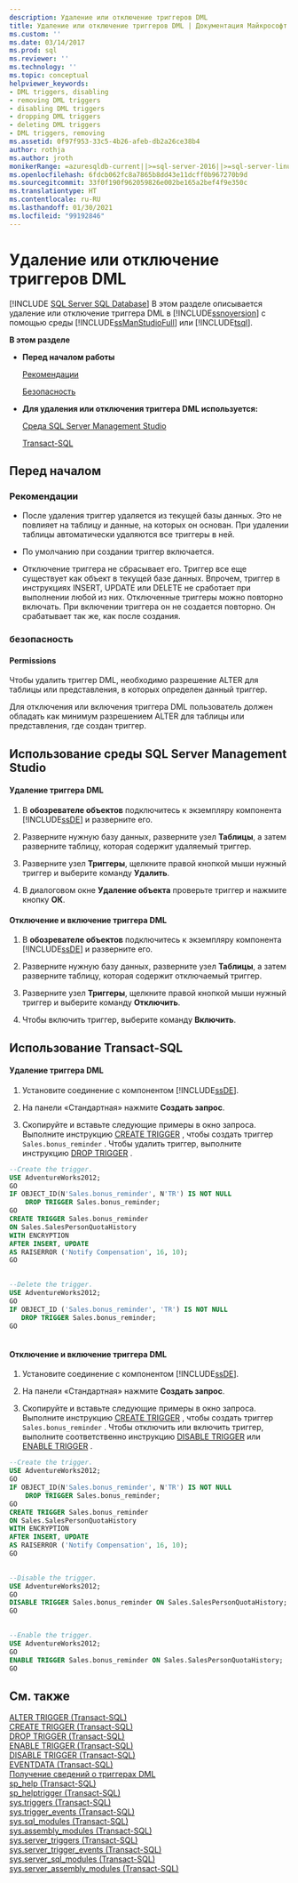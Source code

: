 ```yaml
---
description: Удаление или отключение триггеров DML
title: Удаление или отключение триггеров DML | Документация Майкрософт
ms.custom: ''
ms.date: 03/14/2017
ms.prod: sql
ms.reviewer: ''
ms.technology: ''
ms.topic: conceptual
helpviewer_keywords:
- DML triggers, disabling
- removing DML triggers
- disabling DML triggers
- dropping DML triggers
- deleting DML triggers
- DML triggers, removing
ms.assetid: 0f97f953-33c5-4b26-afeb-db2a26ce38b4
author: rothja
ms.author: jroth
monikerRange: =azuresqldb-current||>=sql-server-2016||>=sql-server-linux-2017||=azuresqldb-mi-current
ms.openlocfilehash: 6fdcb062fc8a7865b8dd43e11dcff0b967270b9d
ms.sourcegitcommit: 33f0f190f962059826e002be165a2bef4f9e350c
ms.translationtype: HT
ms.contentlocale: ru-RU
ms.lasthandoff: 01/30/2021
ms.locfileid: "99192846"
---
```

# <a name="delete-or-disable-dml-triggers"></a>Удаление или отключение триггеров DML
[!INCLUDE [SQL Server SQL Database](../../includes/applies-to-version/sql-asdb.md)]
  В этом разделе описывается удаление или отключение триггера DML в [!INCLUDE[ssnoversion](../../includes/ssnoversion-md.md)] с помощью среды [!INCLUDE[ssManStudioFull](../../includes/ssmanstudiofull-md.md)] или [!INCLUDE[tsql](../../includes/tsql-md.md)].  
  
 **В этом разделе**  
  
-   **Перед началом работы**  
  
     [Рекомендации](#Recommendations)  
  
     [Безопасность](#Security)  
  
-   **Для удаления или отключения триггера DML используется:**  
  
     [Среда SQL Server Management Studio](#SSMSProcedure)  
  
     [Transact-SQL](#TsqlProcedure)  
  
##  <a name="before-you-begin"></a><a name="BeforeYouBegin"></a> Перед началом  
  
###  <a name="recommendations"></a><a name="Recommendations"></a> Рекомендации  
  
-   После удаления триггер удаляется из текущей базы данных. Это не повлияет на таблицу и данные, на которых он основан. При удалении таблицы автоматически удаляются все триггеры в ней.  
  
-   По умолчанию при создании триггер включается.  
  
-   Отключение триггера не сбрасывает его. Триггер все еще существует как объект в текущей базе данных. Впрочем, триггер в инструкциях INSERT, UPDATE или DELETE не сработает при выполнении любой из них. Отключенные триггеры можно повторно включать. При включении триггера он не создается повторно. Он срабатывает так же, как после создания.  
  
###  <a name="security"></a><a name="Security"></a> безопасность  
  
####  <a name="permissions"></a><a name="Permissions"></a> Permissions  
 Чтобы удалить триггер DML, необходимо разрешение ALTER для таблицы или представления, в которых определен данный триггер.  
  
 Для отключения или включения триггера DML пользователь должен обладать как минимум разрешением ALTER для таблицы или представления, где создан триггер.  
  
##  <a name="using-sql-server-management-studio"></a><a name="SSMSProcedure"></a> Использование среды SQL Server Management Studio  
  
#### <a name="to-delete-a-dml-trigger"></a>Удаление триггера DML  
  
1.  В **обозревателе объектов** подключитесь к экземпляру компонента [!INCLUDE[ssDE](../../includes/ssde-md.md)] и разверните его.  
  
2.  Разверните нужную базу данных, разверните узел **Таблицы**, а затем разверните таблицу, которая содержит удаляемый триггер.  
  
3.  Разверните узел **Триггеры**, щелкните правой кнопкой мыши нужный триггер и выберите команду **Удалить**.  
  
4.  В диалоговом окне **Удаление объекта** проверьте триггер и нажмите кнопку **ОК**.  
  
#### <a name="to-disable-and-enable-a-dml-trigger"></a>Отключение и включение триггера DML  
  
1.  В **обозревателе объектов** подключитесь к экземпляру компонента [!INCLUDE[ssDE](../../includes/ssde-md.md)] и разверните его.  
  
2.  Разверните нужную базу данных, разверните узел **Таблицы**, а затем разверните таблицу, которая содержит отключаемый триггер.  
  
3.  Разверните узел **Триггеры**, щелкните правой кнопкой мыши нужный триггер и выберите команду **Отключить**.  
  
4.  Чтобы включить триггер, выберите команду **Включить**.  
  
##  <a name="using-transact-sql"></a><a name="TsqlProcedure"></a> Использование Transact-SQL  
  
#### <a name="to-delete-a-dml-trigger"></a>Удаление триггера DML  
  
1.  Установите соединение с компонентом [!INCLUDE[ssDE](../../includes/ssde-md.md)].  
  
2.  На панели «Стандартная» нажмите **Создать запрос**.  
  
3.  Скопируйте и вставьте следующие примеры в окно запроса. Выполните инструкцию [CREATE TRIGGER](../../t-sql/statements/create-trigger-transact-sql.md) , чтобы создать триггер `Sales.bonus_reminder` . Чтобы удалить триггер, выполните инструкцию [DROP TRIGGER](../../t-sql/statements/drop-trigger-transact-sql.md) .  
  
```sql  
--Create the trigger.  
USE AdventureWorks2012;  
GO  
IF OBJECT_ID(N'Sales.bonus_reminder', N'TR') IS NOT NULL  
    DROP TRIGGER Sales.bonus_reminder;  
GO  
CREATE TRIGGER Sales.bonus_reminder  
ON Sales.SalesPersonQuotaHistory  
WITH ENCRYPTION  
AFTER INSERT, UPDATE   
AS RAISERROR ('Notify Compensation', 16, 10);  
GO  
  
```  
  
```sql  
--Delete the trigger.  
USE AdventureWorks2012;  
GO  
IF OBJECT_ID ('Sales.bonus_reminder', 'TR') IS NOT NULL  
   DROP TRIGGER Sales.bonus_reminder;  
GO  
  
```  
  
#### <a name="to-disable-and-enable-a-dml-trigger"></a>Отключение и включение триггера DML  
  
1.  Установите соединение с компонентом [!INCLUDE[ssDE](../../includes/ssde-md.md)].  
  
2.  На панели «Стандартная» нажмите **Создать запрос**.  
  
3.  Скопируйте и вставьте следующие примеры в окно запроса. Выполните инструкцию [CREATE TRIGGER](../../t-sql/statements/create-trigger-transact-sql.md) , чтобы создать триггер `Sales.bonus_reminder` . Чтобы отключить или включить триггер, выполните соответственно инструкцию [DISABLE TRIGGER](../../t-sql/statements/disable-trigger-transact-sql.md) или [ENABLE TRIGGER](../../t-sql/statements/enable-trigger-transact-sql.md) .  
  
```sql  
--Create the trigger.  
USE AdventureWorks2012;  
GO  
IF OBJECT_ID(N'Sales.bonus_reminder', N'TR') IS NOT NULL  
    DROP TRIGGER Sales.bonus_reminder;  
GO  
CREATE TRIGGER Sales.bonus_reminder  
ON Sales.SalesPersonQuotaHistory  
WITH ENCRYPTION  
AFTER INSERT, UPDATE   
AS RAISERROR ('Notify Compensation', 16, 10);  
GO  
  
```  
  
```sql  
--Disable the trigger.  
USE AdventureWorks2012;  
GO  
DISABLE TRIGGER Sales.bonus_reminder ON Sales.SalesPersonQuotaHistory;  
GO  
  
```  
  
```sql  
--Enable the trigger.  
USE AdventureWorks2012;  
GO  
ENABLE TRIGGER Sales.bonus_reminder ON Sales.SalesPersonQuotaHistory;  
GO  
```  
  
## <a name="see-also"></a>См. также  
 [ALTER TRIGGER (Transact-SQL)](../../t-sql/statements/alter-trigger-transact-sql.md)   
 [CREATE TRIGGER (Transact-SQL)](../../t-sql/statements/create-trigger-transact-sql.md)   
 [DROP TRIGGER (Transact-SQL)](../../t-sql/statements/drop-trigger-transact-sql.md)   
 [ENABLE TRIGGER (Transact-SQL)](../../t-sql/statements/enable-trigger-transact-sql.md)   
 [DISABLE TRIGGER (Transact-SQL)](../../t-sql/statements/disable-trigger-transact-sql.md)   
 [EVENTDATA (Transact-SQL)](../../t-sql/functions/eventdata-transact-sql.md)   
 [Получение сведений о триггерах DML](../../relational-databases/triggers/get-information-about-dml-triggers.md)   
 [sp_help (Transact-SQL)](../../relational-databases/system-stored-procedures/sp-help-transact-sql.md)   
 [sp_helptrigger (Transact-SQL)](../../relational-databases/system-stored-procedures/sp-helptrigger-transact-sql.md)   
 [sys.triggers (Transact-SQL)](../../relational-databases/system-catalog-views/sys-triggers-transact-sql.md)   
 [sys.trigger_events (Transact-SQL)](../../relational-databases/system-catalog-views/sys-trigger-events-transact-sql.md)   
 [sys.sql_modules (Transact-SQL)](../../relational-databases/system-catalog-views/sys-sql-modules-transact-sql.md)   
 [sys.assembly_modules (Transact-SQL)](../../relational-databases/system-catalog-views/sys-assembly-modules-transact-sql.md)   
 [sys.server_triggers (Transact-SQL)](../../relational-databases/system-catalog-views/sys-server-triggers-transact-sql.md)   
 [sys.server_trigger_events (Transact-SQL)](../../relational-databases/system-catalog-views/sys-server-trigger-events-transact-sql.md)   
 [sys.server_sql_modules (Transact-SQL)](../../relational-databases/system-catalog-views/sys-server-sql-modules-transact-sql.md)   
 [sys.server_assembly_modules (Transact-SQL)](../../relational-databases/system-catalog-views/sys-server-assembly-modules-transact-sql.md)  
  
  
